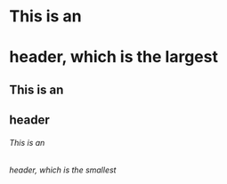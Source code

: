 # This is an <h1> header, which is the largest

## This is an <h2> header

###### This is an <h6> header, which is the smallest

